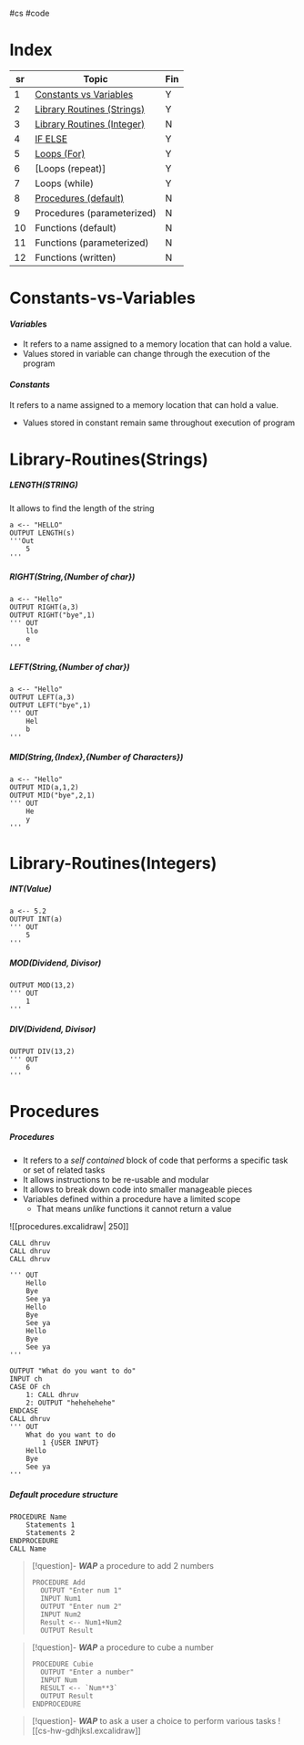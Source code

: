 #cs #code
# Index
| sr  | Topic                                                     | Fin |
| --- | --------------------------------------------------------- | --- |
| 1   | [Constants vs Variables](#Constants-vs-Variables)         | Y   |
| 2   | [Library Routines (Strings)](#Library-Routines(Strings))  | Y   |
| 3   | [Library Routines (Integer)](#Library-Routines(Integers)) | N   |
| 4   | [IF ELSE]()                                               | Y   |
| 5   | [Loops (For)]()                                           | Y   |
| 6   | [Loops (repeat)]                                          | Y   |
| 7   | Loops (while)                                             | Y   |
| 8   | [Procedures (default)](#Procedures)                                      | N   |
| 9   | Procedures (parameterized)                                | N   |
| 10  | Functions (default)                                       | N   |
| 11  | Functions (parameterized)                                 | N   |
| 12  | Functions (written)                                       | N   |
# Constants-vs-Variables
#### ***Variable***s 
- It refers to a name assigned to a memory location that can hold a value.
- Values stored in variable can change through the execution of the program
#### ***Constants***
It refers to a name assigned to a memory location that can hold a value.
- Values stored in constant remain same throughout execution of program
# Library-Routines(Strings)
##### ***LENGTH(STRING)***
It allows to find the length of the string
``` PSEUDOCODE
a <-- "HELLO"
OUTPUT LENGTH(s)
'''Out
	5
'''
```
##### RIGHT(String,{Number of char})
``` PSEUDOCODE
a <-- "Hello"
OUTPUT RIGHT(a,3)
OUTPUT RIGHT("bye",1)
''' OUT
	llo
	e
'''
```
##### LEFT(String,{Number of char})
``` PSEUDOCODE
a <-- "Hello"
OUTPUT LEFT(a,3)
OUTPUT LEFT("bye",1)
''' OUT
	Hel
	b
'''
```
##### MID(String,{Index},{Number of Characters})
``` PSEUDOCODE
a <-- "Hello"
OUTPUT MID(a,1,2)
OUTPUT MID("bye",2,1)
''' OUT
	He
	y
'''
```
# Library-Routines(Integers)
##### ***INT(Value)***
``` PSEUDOCODE
a <-- 5.2
OUTPUT INT(a)
''' OUT
	5
'''
```
##### ***MOD(Dividend, Divisor)***
``` PSEUDOCODE
OUTPUT MOD(13,2)
''' OUT
	1
'''
```
##### ***DIV(Dividend, Divisor)***
``` PSEUDOCODE
OUTPUT DIV(13,2)
''' OUT
	6
'''
```


# Procedures
##### ***Procedures*** 
- It refers to a *self contained* block of code that performs a specific task or set of related tasks
- It allows instructions to be re-usable and modular
- It allows to break down code into smaller manageable pieces
- Variables defined within a procedure have a limited scope
	- That means *unlike* functions it cannot return a value

![[procedures.excalidraw| 250]]
``` PSEUDOCODE
CALL dhruv
CALL dhruv
CALL dhruv

''' OUT
	Hello
	Bye
	See ya
	Hello
	Bye
	See ya
	Hello
	Bye
	See ya
'''
```

``` PSEUDOCODE
OUTPUT "What do you want to do"
INPUT ch
CASE OF ch
	1: CALL dhruv
	2: OUTPUT "hehehehehe"
ENDCASE
CALL dhruv
''' OUT
	What do you want to do
		1 {USER INPUT}
	Hello
	Bye
	See ya
'''
```
##### Default procedure structure
``` PSEUDOCODE
PROCEDURE Name
	Statements 1
	Statements 2
ENDPROCEDURE
CALL Name
```


>[!question]- ***WAP*** a procedure to add 2 numbers
> ```PSEUDOCODE
> PROCEDURE Add
> 	OUTPUT "Enter num 1"
> 	INPUT Num1
> 	OUTPUT "Enter num 2"
> 	INPUT Num2
> 	Result <-- Num1+Num2
> 	OUTPUT Result 
> ```

>[!question]- ***WAP*** a procedure to cube a number
>``` PSEUDOCODE
>PROCEDURE Cubie
>	OUTPUT "Enter a number"
>	INPUT Num
>	RESULT <-- `Num**3`
>	OUTPUT Result
>ENDPROCEDURE
>```

>[!question]- ***WAP*** to ask a user a choice to perform various tasks ![[cs-hw-gdhjksl.excalidraw]]


